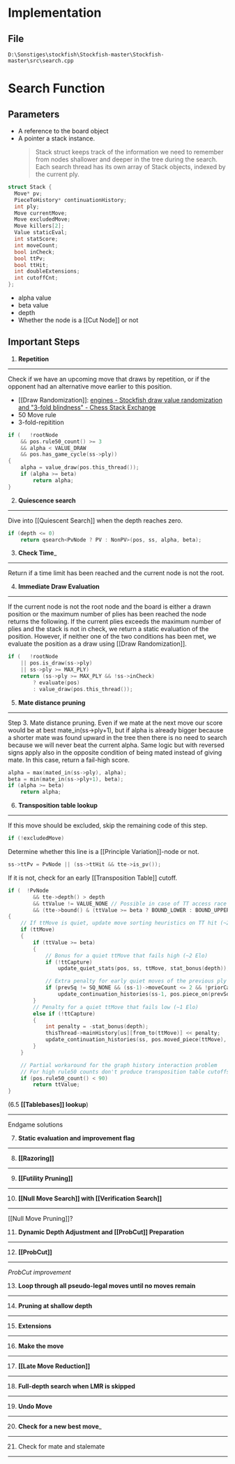

Implementation
===
File
---
`D:\Sonstiges\stockfish\Stockfish-master\Stockfish-master\src\search.cpp`


Search Function
===

Parameters
---
- A reference to the board object
- A pointer a stack instance. 
	>Stack struct keeps track of the information we need to remember from nodes shallower and deeper in the tree during the search. Each search thread has its own array of Stack objects, indexed by the current ply.
```cpp
struct Stack {
  Move* pv;
  PieceToHistory* continuationHistory;
  int ply;
  Move currentMove;
  Move excludedMove;
  Move killers[2];
  Value staticEval;
  int statScore;
  int moveCount;
  bool inCheck;
  bool ttPv;
  bool ttHit;
  int doubleExtensions;
  int cutoffCnt;
};
```
- alpha value
- beta value
- depth
- Whether the node is a [[Cut Node]] or not


Important Steps
---

1. __Repetition__
___
Check if we have an upcoming move that draws by repetition, or if the opponent had an alternative move earlier to this position.
- [[Draw Randomization]]: [engines - Stockfish draw value randomization and "3-fold blindness" - Chess Stack Exchange](https://chess.stackexchange.com/questions/29530/stockfish-draw-value-randomization-and-3-fold-blindness?newreg=c2bbd48616174497aa9191e57a7a6075)
- 50 Move rule 
- 3-fold-repitition
```cpp
if (   !rootNode
	&& pos.rule50_count() >= 3
	&& alpha < VALUE_DRAW
	&& pos.has_game_cycle(ss->ply))
{
	alpha = value_draw(pos.this_thread());
	if (alpha >= beta)
		return alpha;
}
```


2. __Quiescence search__
___
Dive into [[Quiescent Search]] when the depth reaches zero.
```cpp
if (depth <= 0)
	return qsearch<PvNode ? PV : NonPV>(pos, ss, alpha, beta);
```


3. __Check Time___
___
Return if a time limit has been reached and the current node is not the root.


4. __Immediate Draw Evaluation__
___
If the current node is not the root node and the board is either a drawn position or the maximum number of plies has been reached the node returns the following. 
If the current plies exceeds the maximum number of plies and the stack is not in check, we return a static evaluation of the position. However, if neither one of the two conditions has been met, we evaluate the position as a draw using [[Draw Randomization]]. 
```cpp
if (   !rootNode
	|| pos.is_draw(ss->ply)
	|| ss->ply >= MAX_PLY)
	return (ss->ply >= MAX_PLY && !ss->inCheck) 
		? evaluate(pos)
		: value_draw(pos.this_thread());
```


5. __Mate distance pruning__
___
Step 3. Mate distance pruning. Even if we mate at the next move our score would be at best mate_in(ss->ply+1), but if alpha is already bigger because a shorter mate was found upward in the tree then there is no need to search because we will never beat the current alpha. Same logic but with reversed signs apply also in the opposite condition of being mated instead of giving mate. In this case, return a fail-high score.
```cpp
alpha = max(mated_in(ss->ply), alpha);
beta = min(mate_in(ss->ply+1), beta);
if (alpha >= beta)
	return alpha;
```


6. __Transposition table lookup__
___
If this move should be excluded, skip the remaining code of this step.
```cpp
if (!excludedMove)
```

Determine whether this line is a [[Principle Variation]]-node or not.
```cpp
ss->ttPv = PvNode || (ss->ttHit && tte->is_pv());
```

If it is not, check for an early [[Transposition Table]] cutoff.
```cpp
if (  !PvNode
        && tte->depth() > depth
        && ttValue != VALUE_NONE // Possible in case of TT access race or if !ttHit
        && (tte->bound() & (ttValue >= beta ? BOUND_LOWER : BOUND_UPPER)))
{
	// If ttMove is quiet, update move sorting heuristics on TT hit (~2 Elo)
	if (ttMove)
	{
		if (ttValue >= beta)
		{
			// Bonus for a quiet ttMove that fails high (~2 Elo)
			if (!ttCapture)
				update_quiet_stats(pos, ss, ttMove, stat_bonus(depth));

			// Extra penalty for early quiet moves of the previous ply (~0 Elo on STC, ~2 Elo on LTC)
			if (prevSq != SQ_NONE && (ss-1)->moveCount <= 2 && !priorCapture)
				update_continuation_histories(ss-1, pos.piece_on(prevSq), prevSq, -stat_bonus(depth + 1));
		}
		// Penalty for a quiet ttMove that fails low (~1 Elo)
		else if (!ttCapture)
		{
			int penalty = -stat_bonus(depth);
			thisThread->mainHistory[us][from_to(ttMove)] << penalty;
			update_continuation_histories(ss, pos.moved_piece(ttMove), to_sq(ttMove), penalty);
		}
	}

	// Partial workaround for the graph history interaction problem
	// For high rule50 counts don't produce transposition table cutoffs.
	if (pos.rule50_count() < 90)
		return ttValue;
}
```


(6.5 __[[Tablebases]] lookup__)
___
Endgame solutions


7. __Static evaluation and improvement flag__
___


8. __[[Razoring]]__
___


9. __[[Futility Pruning]]__
___


10. __[[Null Move Search]] with [[Verification Search]]__
___
[[Null Move Pruning]]?


11. __Dynamic Depth Adjustment and [[ProbCut]] Preparation__
___


12. __[[ProbCut]]__
___

_ProbCut improvement_


13. __Loop through all pseudo-legal moves until no moves remain__
___


14. __Pruning at shallow depth__
___


15. __Extensions__
___


16. __Make the move__
___


17. __[[Late Move Reduction]]__
___


18. __Full-depth search when LMR is skipped__
___


19. __Undo Move__
___


20. __Check for a new best move___
___


21. Check for mate and stalemate
___



